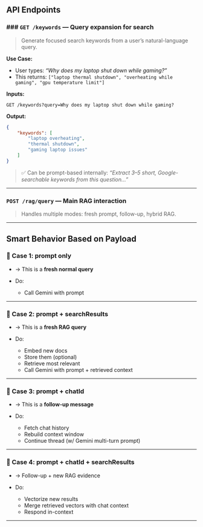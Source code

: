 ## API Endpoints

### ### `GET /keywords` — **Query expansion for search**

> Generate focused search keywords from a user’s natural-language query.

**Use Case:**

-   User types: _“Why does my laptop shut down while gaming?”_
-   This returns: `["laptop thermal shutdown", "overheating while gaming", "gpu temperature limit"]`

**Inputs:**

```http
GET /keywords?query=Why does my laptop shut down while gaming?
```

**Output:**

```json
{
    "keywords": [
        "laptop overheating",
        "thermal shutdown",
        "gaming laptop issues"
    ]
}
```

> ✅ Can be prompt-based internally:
> _“Extract 3–5 short, Google-searchable keywords from this question…”_

---

### `POST /rag/query` — **Main RAG interaction**

> Handles multiple modes: fresh prompt, follow-up, hybrid RAG.

---

## Smart Behavior Based on Payload

### 🔹 Case 1: **prompt only**

-   → This is a **fresh normal query**
-   Do:

    -   Call Gemini with prompt

---

### 🔹 Case 2: **prompt + searchResults**

-   → This is a **fresh RAG query**
-   Do:

    -   Embed new docs
    -   Store them (optional)
    -   Retrieve most relevant
    -   Call Gemini with prompt + retrieved context

---

### 🔹 Case 3: **prompt + chatId**

-   → This is a **follow-up message**
-   Do:

    -   Fetch chat history
    -   Rebuild context window
    -   Continue thread (w/ Gemini multi-turn prompt)

---

### 🔹 Case 4: **prompt + chatId + searchResults**

-   → Follow-up + new RAG evidence
-   Do:

    -   Vectorize new results
    -   Merge retrieved vectors with chat context
    -   Respond in-context

---
